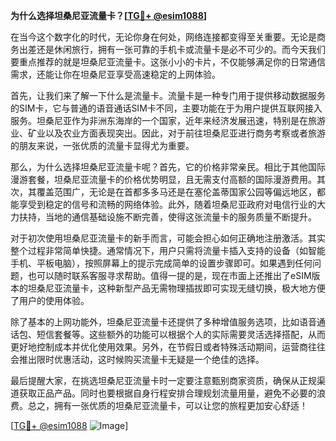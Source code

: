 **为什么选择坦桑尼亚流量卡？[[TG💪+ @esim1088](https://t.me/s/esim1088)]**

在当今这个数字化的时代，无论你身在何处，网络连接都变得至关重要。无论是商务出差还是休闲旅行，拥有一张可靠的手机卡或流量卡是必不可少的。而今天我们要重点推荐的就是坦桑尼亚流量卡。这张小小的卡片，不仅能够满足你的日常通信需求，还能让你在坦桑尼亚享受高速稳定的上网体验。

首先，让我们来了解一下什么是流量卡。流量卡是一种专门用于提供移动数据服务的SIM卡，它与普通的语音通话SIM卡不同，主要功能在于为用户提供互联网接入服务。坦桑尼亚作为非洲东海岸的一个国家，近年来经济发展迅速，特别是在旅游业、矿业以及农业方面表现突出。因此，对于前往坦桑尼亚进行商务考察或者旅游的朋友来说，一张优质的流量卡显得尤为重要。

那么，为什么选择坦桑尼亚流量卡呢？首先，它的价格非常亲民。相比于其他国际漫游套餐，坦桑尼亚流量卡的价格优势明显，且无需支付高额的国际漫游费用。其次，其覆盖范围广，无论是在首都多多马还是在塞伦盖蒂国家公园等偏远地区，都能享受到稳定的信号和流畅的网络体验。此外，随着坦桑尼亚政府对电信行业的大力扶持，当地的通信基础设施不断完善，使得这张流量卡的服务质量不断提升。

对于初次使用坦桑尼亚流量卡的新手而言，可能会担心如何正确地注册激活。其实整个过程非常简单快捷。通常情况下，用户只需将流量卡插入支持的设备（如智能手机、平板电脑），按照屏幕上的提示完成简单的设置步骤即可。如果遇到任何问题，也可以随时联系客服寻求帮助。值得一提的是，现在市面上还推出了eSIM版本的坦桑尼亚流量卡，这种新型产品无需物理插拔即可实现无缝切换，极大地方便了用户的使用体验。

除了基本的上网功能外，坦桑尼亚流量卡还提供了多种增值服务选项，比如语音通话包、短信套餐等。这些额外的功能可以根据个人的实际需要灵活选择搭配，从而更好地控制成本并优化使用效果。另外，在节假日或者特殊活动期间，运营商往往会推出限时优惠活动，这时候购买流量卡无疑是一个绝佳的选择。

最后提醒大家，在挑选坦桑尼亚流量卡时一定要注意甄别商家资质，确保从正规渠道获取正品产品。同时也要根据自身行程安排合理规划流量用量，避免不必要的浪费。总之，拥有一张优质的坦桑尼亚流量卡，可以让您的旅程更加安心舒适！

[[TG💪+ @esim1088](https://t.me/s/esim1088) ![Image](https://i.postimg.cc/4NQfJmqS/Snipaste-2025-05-13-00-14-12.png)]
